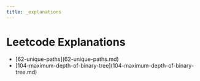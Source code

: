 ```yaml
---
title: _explanations
---
```


# Leetcode Explanations

- \[62-unique-paths](62-unique-paths.md)
- \[104-maximum-depth-of-binary-tree](104-maximum-depth-of-binary-tree.md)
